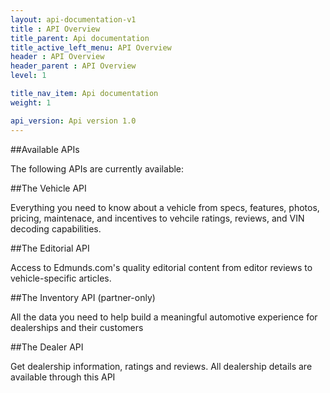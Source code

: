 ```yaml
---
layout: api-documentation-v1
title : API Overview
title_parent: Api documentation
title_active_left_menu: API Overview
header : API Overview
header_parent : API Overview
level: 1

title_nav_item: Api documentation
weight: 1

api_version: Api version 1.0
---
```



##Available APIs

The following APIs are currently available:


##The Vehicle API

Everything you need to know about a vehicle from specs, features, photos, pricing, maintenace, and incentives to vehcile ratings, reviews, and VIN decoding capabilities. 


##The Editorial API

Access to Edmunds.com's quality editorial content from editor reviews to vehicle-specific articles.


##The Inventory API (partner-only)

All the data you need to help build a meaningful automotive experience for dealerships and their customers


##The Dealer API

Get dealership information, ratings and reviews. All dealership details are available through this API



 
